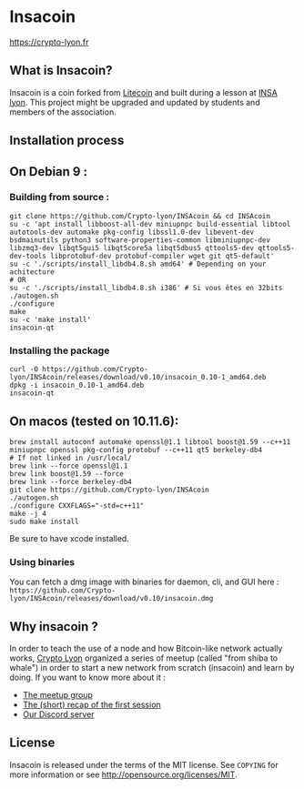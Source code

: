 Insacoin
================================

https://crypto-lyon.fr

What is Insacoin?
----------------

Insacoin is a coin forked from [Litecoin](https://github.com/litecoin-project/litecoin) and built during a lesson at [INSA lyon](https://www.insa-lyon.fr/). This project might be upgraded and updated by students and members of the association. 

Installation process
--------------------
  
## On Debian 9 :
  
### Building from source :
```
git clone https://github.com/Crypto-lyon/INSAcoin && cd INSAcoin
su -c 'apt install libboost-all-dev miniupnpc build-essential libtool autotools-dev automake pkg-config libssl1.0-dev libevent-dev bsdmainutils python3 software-properties-common libminiupnpc-dev libzmq3-dev libqt5gui5 libqt5core5a libqt5dbus5 qttools5-dev qttools5-dev-tools libprotobuf-dev protobuf-compiler wget git qt5-default'
su -c './scripts/install_libdb4.8.sh amd64' # Depending on your achitecture
# OR
su -c './scripts/install_libdb4.8.sh i386' # Si vous êtes en 32bits
./autogen.sh
./configure
make
su -c 'make install'
insacoin-qt
```
  
### Installing the package
```
curl -O https://github.com/Crypto-lyon/INSAcoin/releases/download/v0.10/insacoin_0.10-1_amd64.deb
dpkg -i insacoin_0.10-1_amd64.deb
insacoin-qt
```
  
## On macos (tested on 10.11.6):
```
brew install autoconf automake openssl@1.1 libtool boost@1.59 --c++11 miniupnpc openssl pkg-config protobuf --c++11 qt5 berkeley-db4
# If not linked in /usr/local/
brew link --force openssl@1.1
brew link boost@1.59 --force
brew link --force berkeley-db4
git clone https://github.com/Crypto-lyon/INSAcoin
./autogen.sh
./configure CXXFLAGS="-std=c++11"
make -j 4
sudo make install
```
Be sure to have xcode installed.
  
### Using binaries
You can fetch a dmg image with binaries for daemon, cli, and GUI here :  
`https://github.com/Crypto-lyon/INSAcoin/releases/download/v0.10/insacoin.dmg`

Why insacoin ?
--------------

In order to teach the use of a node and how Bitcoin-like network actually works, [Crypto Lyon](https://crypto-lyon.fr) organized a series of meetup (called "from shiba to whale") in order to start a new network from scratch (insacoin) and learn by doing.
If you want to know more about it :  
- [The meetup group](https://www.meetup.com/Crypto-Lyon/)
- [The (short) recap of the first session](https://medium.com/@darosior/from-shiba-to-lion-first-session-cab6b6f50bc9)
- [Our Discord server](https://discordapp.com/invite/HRyH9va)
  
License
-------

Insacoin is released under the terms of the MIT license. See `COPYING` for more
information or see http://opensource.org/licenses/MIT.

